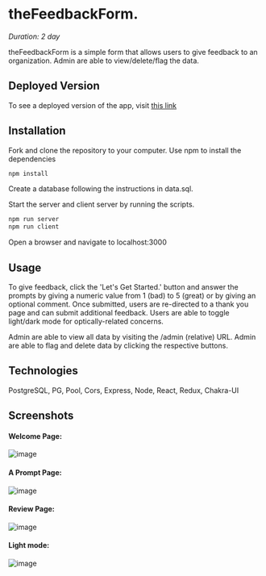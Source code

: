 # theFeedbackForm.

_Duration: 2 day_

theFeedbackForm is a simple form that allows users to give feedback to an organization. Admin are able to view/delete/flag the data.

## Deployed Version

To see a deployed version of the app, visit [this link](https://limitless-plains-89040.herokuapp.com)

## Installation

Fork and clone the repository to your computer. Use npm to install the dependencies

```bash
npm install
```

Create a database following the instructions in data.sql.

Start the server and client server by running the scripts.

```bash
npm run server
npm run client
```

Open a browser and navigate to localhost:3000

## Usage

To give feedback, click the 'Let's Get Started.' button and answer the prompts by giving a numeric value from 1 (bad) to 5 (great) or by giving an optional comment. Once submitted, users are re-directed to a thank you page and can submit additional feedback. Users are able to toggle light/dark mode for optically-related concerns.

Admin are able to view all data by visiting the /admin (relative) URL. Admin are able to flag and delete data by clicking the respective buttons.

## Technologies

PostgreSQL, PG, Pool, Cors, Express, Node, React, Redux, Chakra-UI

## Screenshots

#### Welcome Page:

![image](https://github.com/garrethue/redux-feedback-loop/blob/master/public/images/welcome.png)

#### A Prompt Page:

![image](https://github.com/garrethue/redux-feedback-loop/blob/master/public/images/feelingprompt.png)

#### Review Page:

![image](https://github.com/garrethue/redux-feedback-loop/blob/master/public/images/review.png)

#### Light mode:

![image](https://github.com/garrethue/redux-feedback-loop/blob/master/public/images/lightmode.png)
